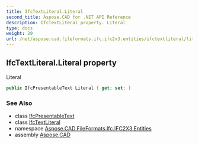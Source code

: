 ```yaml
---
title: IfcTextLiteral.Literal
second_title: Aspose.CAD for .NET API Reference
description: IfcTextLiteral property. Literal
type: docs
weight: 20
url: /net/aspose.cad.fileformats.ifc.ifc2x3.entities/ifctextliteral/literal/
---
```

## IfcTextLiteral.Literal property

Literal

```csharp
public IfcPresentableText Literal { get; set; }
```

### See Also

* class [IfcPresentableText](../../../aspose.cad.fileformats.ifc.ifc2x3.types/ifcpresentabletext/)
* class [IfcTextLiteral](../)
* namespace [Aspose.CAD.FileFormats.Ifc.IFC2X3.Entities](../../ifctextliteral/)
* assembly [Aspose.CAD](../../../)


